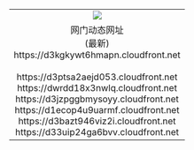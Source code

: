﻿<table>
  <tr></tr>
  <tr><td colspan=2 align=center><img src="https://d3kgkywt6hmapn.cloudfront.net/Up/oGate.jpg" /></td></tr>
  <tr><td colspan=2 align=center>网门动态网址<br/>(最新)
<br>https://d3kgkywt6hmapn.cloudfront.net
<br/>
<br>https://d3ptsa2aejd053.cloudfront.net
<br>https://dwrdd18x3nwlq.cloudfront.net
<br>https://d3jzpggbmysoyy.cloudfront.net
<br>https://d1ecop4u9uarmf.cloudfront.net
<br>https://d3bazt946viz2i.cloudfront.net
<br>https://d33uip24ga6bvv.cloudfront.net
    </td>
  </tr>
</table>
